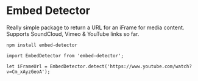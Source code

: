 # Embed Detector

Really simple package to return a URL for an iFrame for media content. Supports SoundCloud, Vimeo & YouTube links so far.

```
npm install embed-detector
```

```
import EmbedDetector from 'embed-detector';

let iFrameUrl = EmbedDetector.detect('https://www.youtube.com/watch?v=Cm_xAyzGeoA');
```
